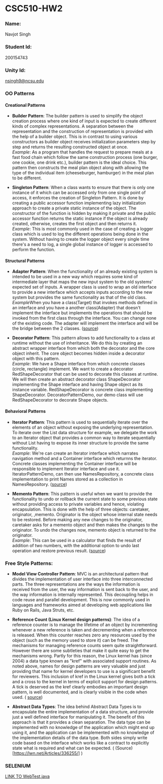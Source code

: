 # CSC510-HW2

### Name: 
Navjot Singh
### Student Id: 
200154743
### Unity Id: 
nsingh9@ncsu.edu

### OO Patterns
#### Creational Patterns
* **Builder Pattern**: 
The builder pattern is used to simplify the object creation process where one kind of input is expected to create different kinds of complex representations. A separation between the representation and the construction of representation is provided with the help of a builder object. This is in contrast to using various constructors as builder object receives initialization parameters step by step and returns the resulting constructed object at once.  
*Example*: As a program that handles the request to prepare meals at a fast food chain which follow the same construction process (one burger, one cookie, one drink etc.), builder pattern is the ideal choice. This pattern then constructs the meal plan object along with allowing the type of the individual item (cheeseburger, hamburger) in the meal plan to be different.

* **Singleton Pattern**: 
When a class wants to ensure that there is only one instance of it which can be accessed only from one single point of access, it enforces the creation of Singleton Pattern. It is done by creating a public accessor function implementing lazy initialization approach to create a private static instance of the object. The constructor of the function is hidden by making it private and the public accessor function returns the static instance if the object is already created, otherwise, creates the first object and then returns it.  
*Example*: This is most commonly used in the case of creating a logger class which is used to log the different operations being done in the system. Without having to create the logger object every single time there's a need to log, a single global instance of logger is accessed to perform the function.

#### Structural Patterns
* **Adapter Pattern**: 
When the functionality of an already existing system is intended to be used in a new way which requires some kind of intermediate layer that maps the new input system to the old systems' expected set of inputs. A wrapper class is used to wrap an old interface to provide a new interface which accepts inputs according to the new system but provides the same functionality as that of the old class.  
*Example*When you have a class(Target) that invokes methods defined in an interface and you have a another class(Adapter) that doesn't implement the interface but implements the operations that should be invoked from the first class through the interface. You can change none of the existing code. The adapter will implement the interface and will be the bridge between the 2 classes. ([source](http://www.oodesign.com/adapter-pattern.html)) 

* **Decorator Pattern**: 
This pattern allows to add functionality to a class at runtime without the use of inheritance. We do this by creating an abstract wrapper interface from which both the decorator and the core object inherit. The core object becomes hidden inside a decorator object with this pattern.  
*Example*: We have a Shape interface from which concrete classes (circle, rectangle) implement. We want to create a decorator RedShapeDecorator that can be used to decorate this classes at runtine. We will then create an abstract decorator class ShapeDecorator implementing the Shape interface and having Shape object as its instance variable. RedShapeDecorator is concrete class implementing ShapeDecorator. DecoratorPatternDemo, our demo class will use RedShapeDecorator to decorate Shape objects.

#### Behavioral Patterns
* **Iterator Pattern**: 
This pattern is used to sequentially iterate over the elements of an object without exposing the underlying representation. To iterate over the List data structure for example, we delegate the work to an Iterator object that provides a common way to iterate sequentially without List having to expose its inner structure to provide the same functionality.  
*Example*: We're can create an Iterator interface which narrates navigation method and a Container interface which returnns the iterator. Concrete classes implementing the Container interface will be responsible to implement Iterator interface and use it. IteratorPatternDemo, can then use NamesRepository, a concrete class implementation to print Names stored as a collection in NamesRepository. ([source](https://sourcemaking.com/design_patterns/iterator))

* **Memento Pattern**:
This pattern is useful when we want to provide the functionality to undo or rollback the current state to some previous state without providing access to private variables and hence, violating encapsulation. This is done with the help of three objects: caretaker, originator, ,memento. Originator is the object whose internal state needs to be restored. Before making any new changes to the originator, caretaker asks for a memento object and then makes the changes to the originator. To undo the changes now, memento object is returned to the originator.  
*Example*: This can be used in a calculator that finds the result of addition of two numbers, with the additional option to undo last operation and restore previous result. ([source](http://www.oodesign.com/memento-pattern.html))

### Free Style Patterns:
 * **Model View Controller Pattern**:
 MVC is an architectural pattern that divides the implementation of user interface into three interconnected parts. The three representations are the ways the information is received from the user, the way information is sent back to the user, and the way information is internally represented. This decoupling helps in code reuse and parallel development. This is now commonly used in languages and frameworks aimed at developing web applications like Ruby on Rails, Java Struts, etc.
 
 * **Reference Count (Linux Kernel design patterns)**:
 The idea of a reference counter is to manage the lifetime of an object by incrementing whenever a new reference is taken and decrementing when a reference is released. When this counter reaches zero any resources used by the object (such as the memory used to store it) can be freed. The mechanisms for managing reference counts seem quite straightforward. However there are some subtleties that make it quite easy to get the mechanisms wrong. Partly for this reason, the Linux kernel has (since 2004) a data type known as "kref" with associated support routines. As noted above, names for design patterns are very valuable and just providing that name for kernel developers to use is a significant benefit for reviewers. This inclusion of kref in the Linux kernel gives both a tick and a cross to the kernel in terms of explicit support for design patterns. A tick is deserved as the kref clearly embodies an important design pattern, is well documented, and is clearly visible in the code when used. ( [source](https://lwn.net/Articles/336224/))
 
 * **Abstract Data Types**:
 The idea behind Abstract Data Types is to encapsulate the entire implementation of a data structure, and provide just a well defined interface for manipulating it. The benefit of this approach is that it provides a clean separation. The data type can be implemented with no knowledge of the application which might end up using it, and the application can be implemented with no knowledge of the implementation details of the data type. Both sides simply write code based on the interface which works like a contract to explicitly state what is required and what can be expected. ( (Source)[https://lwn.net/Articles/336255/] )


### SELENIUM
[LINK TO WebTest.java](https://github.ncsu.edu/nsingh9/CSC510-HW2/blob/master/Selenium/src/test/java/selenium/tests/WebTest.java)

